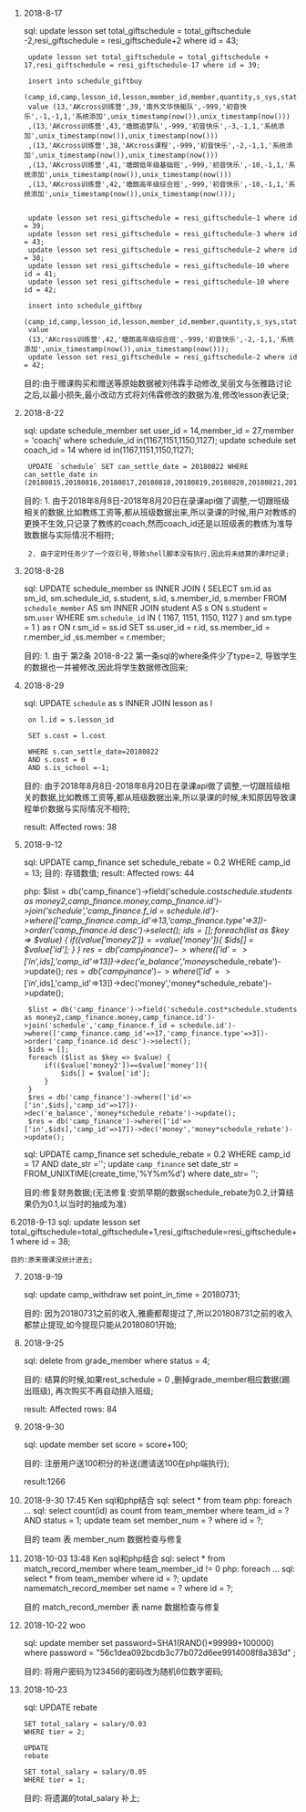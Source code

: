 


1. 2018-8-17

	sql:
		update lesson set total_giftschedule = total_giftschedule -2,resi_giftschedule = resi_giftschedule+2 where id = 43;
		
		update lesson set total_giftschedule = total_giftschedule + 17,resi_giftschedule = resi_giftschedule-17 where id = 39;

		insert into schedule_giftbuy 
		(camp_id,camp,lesson_id,lesson,member_id,member,quantity,s_sys,status,remarks,create_time,update_time) 
		value (13,'AKcross训练营',39,'南外文华快艇队',-999,'初音快乐',-1,-1,1,'系统添加',unix_timestamp(now()),unix_timestamp(now()))
		,(13,'AKcross训练营',43,'塘朗追梦队',-999,'初音快乐',-3,-1,1,'系统添加',unix_timestamp(now()),unix_timestamp(now()))
		,(13,'AKcross训练营',38,'AKcross课程',-999,'初音快乐',-2,-1,1,'系统添加',unix_timestamp(now()),unix_timestamp(now()))
		,(13,'AKcross训练营',41,'塘朗低年级基础班',-999,'初音快乐',-10,-1,1,'系统添加',unix_timestamp(now()),unix_timestamp(now()))
		,(13,'AKcross训练营',42,'塘朗高年级综合班',-999,'初音快乐',-10,-1,1,'系统添加',unix_timestamp(now()),unix_timestamp(now()));


		update lesson set resi_giftschedule = resi_giftschedule-1 where id = 39;
		update lesson set resi_giftschedule = resi_giftschedule-3 where id = 43;
		update lesson set resi_giftschedule = resi_giftschedule-2 where id = 38;
		update lesson set resi_giftschedule = resi_giftschedule-10 where id = 41;
		update lesson set resi_giftschedule = resi_giftschedule-10 where id = 42;

		insert into schedule_giftbuy 
		(camp_id,camp,lesson_id,lesson,member_id,member,quantity,s_sys,status,remarks,create_time,update_time) 
		value 
		(13,'AKcross训练营',42,'塘朗高年级综合班',-999,'初音快乐',-2,-1,1,'系统添加',unix_timestamp(now()),unix_timestamp(now()));
		update lesson set resi_giftschedule = resi_giftschedule-2 where id = 42;

	目的:由于赠课购买和赠送等原始数据被刘伟霖手动修改,吴丽文与张雅路讨论之后,以最小损失,最小改动方式将刘伟霖修改的数据为准,修改lesson表记录;



2. 2018-8-22

	sql:
		update schedule_member set user_id = 14,member_id = 27,member = 'coachj' where schedule_id in(1167,1151,1150,1127);
		update schedule set coach_id = 14 where id in(1167,1151,1150,1127);

		UPDATE `schedule` SET can_settle_date = 20180822 WHERE can_settle_date in (20180815,20180816,20180817,20180818,20180819,20180820,20180821,20180822);

	目的: 
		1. 由于2018年8月8日-2018年8月20日在录课api做了调整,一切跟班级相关的数据,比如教练工资等,都从班级数据出来,所以录课的时候,用户对教练的更换不生效,只记录了教练的coach,然而coach_id还是以班级表的教练为准导致数据与实际情况不相符;

		2. 由于定时任务少了一个双引号,导致shell脚本没有执行,因此将未结算的课时记录;




3. 2018-8-28

	sql: 
		UPDATE schedule_member  ss 
		INNER JOIN
		(
			 SELECT
			 sm.id as sm_id,
				sm.schedule_id,
				s.student,
				s.id,
				s.member_id,
				s.member 
				FROM
					`schedule_member` AS sm
					INNER JOIN student AS s ON s.student = sm.`user` 
				WHERE
					sm.`schedule_id` IN ( 1167, 1151, 1150, 1127 ) and sm.type = 1
			) as r ON r.sm_id = ss.id
		SET ss.user_id = r.id, ss.member_id = r.member_id ,ss.member = r.member;

	目的: 
		1. 由于 第2条 2018-8-22 第一条sql的where条件少了type=2, 导致学生的数据也一并被修改,因此将学生数据修改回来;

		


4. 2018-8-29

	sql:
		UPDATE `schedule` as s INNER JOIN lesson as l 

		on l.id = s.lesson_id

		SET s.cost = l.cost

		WHERE s.can_settle_date=20180822
		AND s.cost = 0
		AND s.is_school =-1;

	目的: 
		由于2018年8月8日-2018年8月20日在录课api做了调整,一切跟班级相关的数据,比如教练工资等,都从班级数据出来,所以录课的时候,未知原因导致课程单价数据与实际情况不相符;

	result:
		Affected rows: 38



5. 2018-9-12

	sql:
		UPDATE camp_finance set schedule_rebate = 0.2 WHERE camp_id = 13;
	目的:
		存错数值;
	result:	
		Affected rows: 44


	php:
		$list = db('camp_finance')->field('schedule.cost*schedule.students as money2,camp_finance.money,camp_finance.id')->join('schedule','camp_finance.f_id = schedule.id')->where(['camp_finance.camp_id'=>13,'camp_finance.type'=>3])->order('camp_finance.id desc')->select();
        $ids = [];
        foreach ($list as $key => $value) {
            if(($value['money2'])==$value['money']){
                $ids[] = $value['id'];
            }
        }
        $res = db('camp_finance')->where(['id'=>['in',$ids],'camp_id'=>13])->dec('e_balance','money*schedule_rebate')->update();
        $res = db('camp_finance')->where(['id'=>['in',$ids],'camp_id'=>13])->dec('money','money*schedule_rebate')->update();

        $list = db('camp_finance')->field('schedule.cost*schedule.students as money2,camp_finance.money,camp_finance.id')->join('schedule','camp_finance.f_id = schedule.id')->where(['camp_finance.camp_id'=>17,'camp_finance.type'=>3])->order('camp_finance.id desc')->select();
        $ids = [];
        foreach ($list as $key => $value) {
            if(($value['money2'])==$value['money']){
                $ids[] = $value['id'];
            }
        }
        $res = db('camp_finance')->where(['id'=>['in',$ids],'camp_id'=>17])->dec('e_balance','money*schedule_rebate')->update();
        $res = db('camp_finance')->where(['id'=>['in',$ids],'camp_id'=>17])->dec('money','money*schedule_rebate')->update();


    sql:
    	UPDATE camp_finance set schedule_rebate = 0.2 WHERE camp_id = 17 AND date_str ='';
    	update `camp_finance` set date_str = FROM_UNIXTIME(create_time,'%Y%m%d') where date_str= '';

    目的:修复财务数据;(无法修复:安凯早期的数据schedule_rebate为0.2,计算结果仍为0.1,以当时的抽成为准)



6.2018-9-13
	sql:
		update lesson set total_giftschedule=total_giftschedule+1,resi_giftschedule=resi_giftschedule+1 where id = 38;

	目的:原来赠课没统计进去;





7. 2018-9-19
	
	sql:
		update camp_withdraw set point_in_time = 20180731;

	目的:
		因为20180731之前的收入,雅鹿都帮提过了,所以201808731之前的收入都禁止提现,如今提现只能从20180801开始;




8. 2018-9-25

	sql:
		delete from grade_member where status = 4;

	目的:
		结算的时候,如果rest_schedule = 0 ,删掉grade_member相应数据(踢出班级), 再次购买不再自动排入班级;

	result:
		Affected rows: 84


9. 2018-9-30

	sql:
		update member set score = score+100;

	目的:
		注册用户送100积分的补送(邀请送100在php端执行);

	result:1266

10. 2018-9-30 17:45 Ken
	sql和php结合
	sql:
		select * from team
	php:
		foreach ...
			sql:
				select count(id) as count from team_member where team_id = ? AND status = 1;
				update team set member_num = ? where id = ?;

	目的
	team 表 member_num 数据检查与修复

11. 2018-10-03 13:48 Ken
	sql和php结合
	sql:
		select * from match_record_member where team_member_id != 0
	php:
		foreach ...
			sql:
				select * from team_member where id = ?;
				update namematch_record_member set name = ? where id = ?;

	目的
	match_record_member 表 name 数据检查与修复


12. 2018-10-22 woo

	sql:
		update member set password=SHA1(RAND()*99999+100000) where password = "56c1dea092bcdb3c77b072d6ee9914008f8a383d" ;

	目的:
		将用户密码为123456的密码改为随机6位数字密码;



13. 2018-10-23

	sql:
		UPDATE
		rebate

		SET total_salary = salary/0.03
		WHERE tier = 2;

		UPDATE
		rebate

		SET total_salary = salary/0.05
		WHERE tier = 1;

	目的:
		将遗漏的total_salary 补上;
